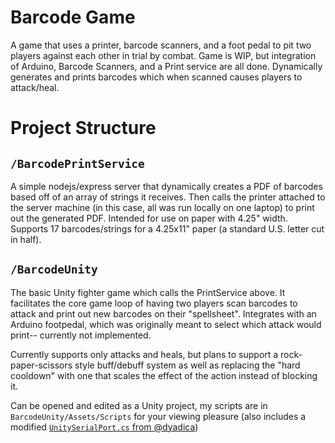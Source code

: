 # Barcode Game

A game that uses a printer, barcode scanners, and a foot pedal to pit two players against each other in trial by combat. Game is WIP, but integration of Arduino, Barcode Scanners, and a Print service are all done. Dynamically generates and prints barcodes which when scanned causes players to attack/heal.

# Project Structure

## `/BarcodePrintService`

A simple nodejs/express server that dynamically creates a PDF of barcodes based off of an array of strings it receives. Then calls the printer attached to the server machine (in this case, all was run locally on one laptop) to print out the generated PDF. Intended for use on paper with 4.25" width. Supports 17 barcodes/strings for a 4.25x11" paper (a standard U.S. letter cut in half).

## `/BarcodeUnity`

The basic Unity fighter game which calls the PrintService above. It facilitates the core game loop of having two players scan barcodes to attack and print out new barcodes on their "spellsheet". Integrates with an Arduino footpedal, which was originally meant to select which attack would print-- currently not implemented. 

Currently supports only attacks and heals, but plans to support a rock-paper-scissors style buff/debuff system as well as replacing the "hard cooldown" with one that scales the effect of the action instead of blocking it.

Can be opened and edited as a Unity project, my scripts are in `BarcodeUnity/Assets/Scripts` for your viewing pleasure (also includes a modified [`UnitySerialPort.cs` from @dyadica](!https://github.com/dyadica/Unity_SerialPort))